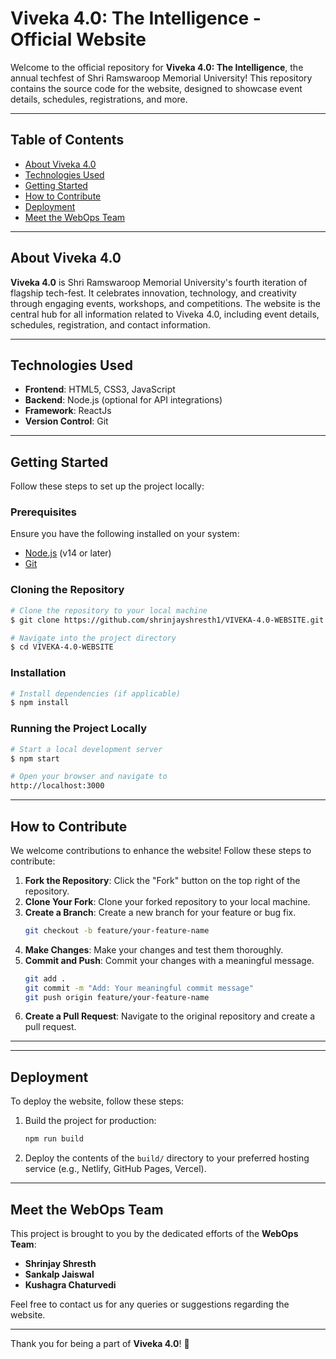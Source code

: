 # Viveka 4.0: The Intelligence - Official Website

Welcome to the official repository for **Viveka 4.0: The Intelligence**, the annual techfest of Shri Ramswaroop Memorial University! This repository contains the source code for the website, designed to showcase event details, schedules, registrations, and more.

---

## Table of Contents

- [About Viveka 4.0](#about-viveka-40)
- [Technologies Used](#technologies-used)
- [Getting Started](#getting-started)
- [How to Contribute](#how-to-contribute)
- [Deployment](#deployment)
- [Meet the WebOps Team](#meet-the-webops-team)

---

## About Viveka 4.0

**Viveka 4.0** is Shri Ramswaroop Memorial University's fourth iteration of flagship tech-fest. It celebrates innovation, technology, and creativity through engaging events, workshops, and competitions. The website is the central hub for all information related to Viveka 4.0, including event details, schedules, registration, and contact information.

---

## Technologies Used

- **Frontend**: HTML5, CSS3, JavaScript
- **Backend**: Node.js (optional for API integrations)
- **Framework**: ReactJs
- **Version Control**: Git

---

## Getting Started

Follow these steps to set up the project locally:

### Prerequisites

Ensure you have the following installed on your system:
- [Node.js](https://nodejs.org/) (v14 or later)
- [Git](https://git-scm.com/)

### Cloning the Repository

```bash
# Clone the repository to your local machine
$ git clone https://github.com/shrinjayshresth1/VIVEKA-4.0-WEBSITE.git

# Navigate into the project directory
$ cd VIVEKA-4.0-WEBSITE
```

### Installation

```bash
# Install dependencies (if applicable)
$ npm install
```

### Running the Project Locally

```bash
# Start a local development server
$ npm start

# Open your browser and navigate to
http://localhost:3000
```

---

## How to Contribute

We welcome contributions to enhance the website! Follow these steps to contribute:

1. **Fork the Repository**: Click the "Fork" button on the top right of the repository.
2. **Clone Your Fork**: Clone your forked repository to your local machine.
3. **Create a Branch**: Create a new branch for your feature or bug fix.
   ```bash
   git checkout -b feature/your-feature-name
   ```
4. **Make Changes**: Make your changes and test them thoroughly.
5. **Commit and Push**: Commit your changes with a meaningful message.
   ```bash
   git add .
   git commit -m "Add: Your meaningful commit message"
   git push origin feature/your-feature-name
   ```
6. **Create a Pull Request**: Navigate to the original repository and create a pull request.

---

---

## Deployment

To deploy the website, follow these steps:

1. Build the project for production:
   ```bash
   npm run build
   ```
2. Deploy the contents of the `build/` directory to your preferred hosting service (e.g., Netlify, GitHub Pages, Vercel).

---

## Meet the WebOps Team

This project is brought to you by the dedicated efforts of the **WebOps Team**:

- **Shrinjay Shresth**
- **Sankalp Jaiswal**
- **Kushagra Chaturvedi**

Feel free to contact us for any queries or suggestions regarding the website.

---

Thank you for being a part of **Viveka 4.0**! 🎉
